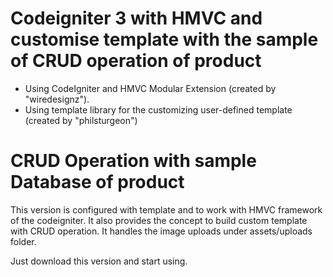 # Codeigniter 3 with HMVC and customise template with the sample of  CRUD operation of product 

- Using CodeIgniter and HMVC Modular Extension (created by "wiredesignz").
- Using template library for the customizing user-defined template (created by "philsturgeon")

# CRUD Operation with sample Database of product


This version is configured with template and to work with HMVC framework of the codeigniter. It also provides the concept to build custom template with CRUD operation. It handles the image uploads under assets/uploads folder.


Just download this version and start using.
